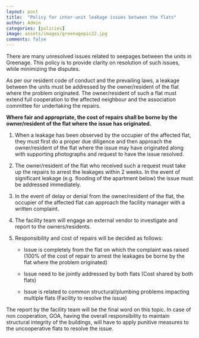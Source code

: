 ```yaml
---
layout: post
title:  "Policy for inter-unit leakage issues between the flats"
author: Admin
categories: [policies]
image: assets/images/greenagepic22.jpg
comments: false
---
```


There are many unresolved issues related to seepages between the units in Greenage. This policy is to provide clarity on resolution of such issues, while minimizing the disputes.


As per our resident code of conduct and the prevailing laws, a leakage between the units must be addressed by the owner/resident of the flat where the problem originated. The owner/resident of such a flat must extend full cooperation to the affected neighbour and the association committee for undertaking the repairs. 

**Where fair and appropriate, the cost of repairs shall be borne by the owner/resident of the flat where the issue has originated.**


1. When a leakage has been observed by the occupier of the affected flat, they must first do a proper due diligence and then approach the owner/resident of the flat where the issue may have originated along with supporting photographs and request to have the issue resolved. 

2. The owner/resident of the flat who received such a request must take up the repairs to arrest the leakages within 2 weeks. In the event of significant leakage (e.g. flooding of the apartment below) the issue must be addressed immediately. 

3. In the event of delay or denial from the owner/resident of the flat, the occupier of the affected flat can approach the facility manager with a written complaint. 

4. The facility team will engage an external vendor to investigate and report to the owners/residents. 

5. Responsibility and cost of repairs will be decided as follows:

    * Issue is completely from the flat on which the complaint was raised (100% of the cost of repair to arrest the leakages be borne by the flat where the problem originated)

    * Issue need to be jointly addressed by both flats (Cost shared by both flats)

    * Issue is related to common structural/plumbing problems impacting multiple flats (Facility to resolve the issue)


The report by the facility team will be the final word on this topic. In case of non cooperation, GOA, having the overall responsibility to maintain structural integrity of the buildings, will have to apply punitive measures to the uncooperative flats to resolve the issue.